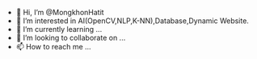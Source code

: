 - 👋 Hi, I’m @MongkhonHatit
- 👀 I’m interested in AI(OpenCV,NLP,K-NN),Database,Dynamic Website. 
- 🌱 I’m currently learning ...
- 💞️ I’m looking to collaborate on ...
- 📫 How to reach me ...

<!---
MongkolHatit/MongkolHatit is a ✨ special ✨ repository because its `README.md` (this file) appears on your GitHub profile.
You can click the Preview link to take a look at your changes.
--->
